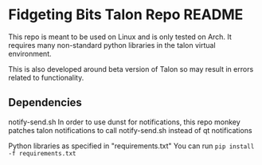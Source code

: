 # Fidgeting Bits Talon Repo README
This repo is meant to be used on Linux and is only tested on Arch.
It requires many non-standard python libraries in the talon virtual environment.

This is also developed around beta version of Talon so may result in errors related to functionality.

## Dependencies
notify-send.sh
In order to use dunst for notifications, this repo monkey patches talon notifications to call notify-send.sh instead of qt notifications

Python libraries as specified in "requirements.txt"
You can run `pip install -f requirements.txt`
